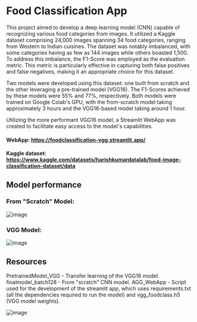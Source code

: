# Food Classification App
This project aimed to develop a deep learning model (CNN) capable of recognizing various food categories from images. It utilized a Kaggle dataset comprising 24,000 images spanning 34 food categories, ranging from Western to Indian cuisines.
The dataset was notably imbalanced, with some categories having as few as 144 images while others boasted 1,500. To address this imbalance, the F1-Score was employed as the evaluation metric. This metric is particularly effective in capturing both false positives and false negatives, making it an appropriate choice for this dataset.

Two models were developed using this dataset: one built from scratch and the other leveraging a pre-trained model (VGG16). The F1-Scores achieved by these models were 55% and 77%, respectively. Both models were trained on Google Colab's GPU, with the from-scratch model taking approximately 3 hours and the VGG16-based model taking around 1 hour.

Utilizing the more performant VGG16 model, a Streamlit WebApp was created to facilitate easy access to the model's capabilities.


#### WebApp: https://foodclassification-vgg.streamlit.app/

#### Kaggle dataset: https://www.kaggle.com/datasets/harishkumardatalab/food-image-classification-dataset/data

## Model performance
### From "Scratch" Model:

![image](https://github.com/malasiaa/FoodClassificationCNN_Streamlit/assets/144847430/301d06ae-86b3-4b75-8847-70177c4d28e4)

### VGG Model:

![image](https://github.com/malasiaa/FoodClassificationCNN_Streamlit/assets/144847430/ec7a011e-ea47-43fd-a564-70a1c2bc9e29)


## Resources
PretrainedModel_VGG - Transfer learning of the VGG16 model.
finalmodel_batch128 - From "scratch" CNN model.
AGG_WebApp - Script used for the development of the streamlit app, which uses requirements.txt (all the dependencies required to run the model) and vgg_foodclass.h5 (VGG model weights). 

![image](https://github.com/malasiaa/FoodClassificationCNN_Streamlit/assets/144847430/2c05aed1-3c5f-432e-884e-d1d847e11fd6)






